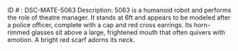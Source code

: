 ID # : DSC-MATE-5063
Description: 5063 is a humanoid robot and performs the role of theatre manager. It stands at 6ft and appears to be modeled after a police officer, complete with a cap and red cross earrings. Its horn-rimmed glasses sit above a large, frightened mouth that often quivers with emotion. A bright red scarf adorns its neck.